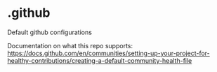 # .github
Default github configurations

Documentation on what this repo supports: https://docs.github.com/en/communities/setting-up-your-project-for-healthy-contributions/creating-a-default-community-health-file
